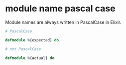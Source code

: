 # module name pascal case

[comment]: # (requires 2 params:)
[comment]: # (- expected: the corrected name)
[comment]: # (- actual: the incorrect name that the student used)

Module names are always written in PascalCase in Elixir.

```elixir
# PascalCase

defmodule %{expected} do

# not PascalCase

defmodule %{actual} do
```
